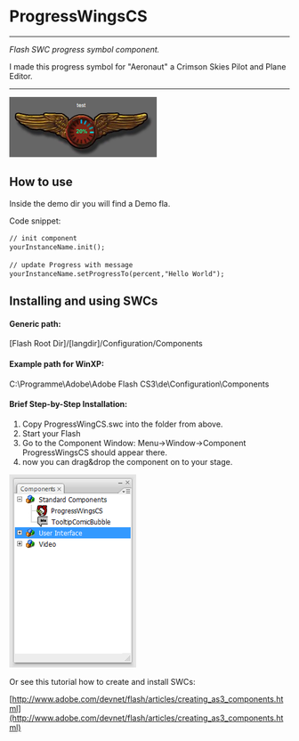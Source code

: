 # ProgressWingsCS

-----------------------------------

*Flash SWC progress symbol component.*

I made this progress symbol for "Aeronaut" a Crimson Skies Pilot and Plane Editor.

-----------------------------------

![Progress Wings](https://github.com/HerbertV/ProgressWingsCS/blob/master/images/ProgressWingsCS.png?raw=true)

## How to use
Inside the demo dir you will find a Demo fla.

Code snippet:

	// init component
	yourInstanceName.init();
	
	// update Progress with message
	yourInstanceName.setProgressTo(percent,"Hello World");



## Installing and using SWCs


#### Generic path:
[Flash Root Dir]/[langdir]/Configuration/Components


#### Example path for WinXP:
C:\Programme\Adobe\Adobe Flash CS3\de\Configuration\Components


#### Brief Step-by-Step Installation:
1. 	Copy ProgressWingCS.swc into the folder from above.
2. 	Start your Flash 
3. 	Go to the Component Window: Menu->Window->Component
	ProgressWingsCS should appear there.
4.	now you can drag&drop the component on to your stage.

![Component Instpector](https://github.com/HerbertV/ProgressWingsCS/blob/master/images/ComponentInspector.png?raw=true)


Or see this tutorial how to create and install SWCs:

[http://www.adobe.com/devnet/flash/articles/creating_as3_components.html](http://www.adobe.com/devnet/flash/articles/creating_as3_components.html)